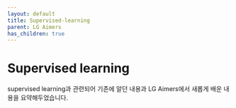 ```yaml
---
layout: default
title: Supervised-learning
parent: LG Aimers
has_children: true
---
```

# Supervised learning
supervised learning과 관련되어 기존에 알던 내용과 LG Aimers에서 새롭게 배운 내용을 요약해두었습니다.